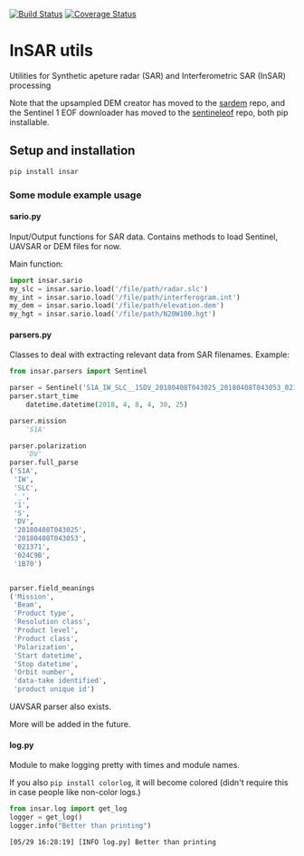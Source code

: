 [![Build Status](https://travis-ci.org/scottstanie/insar.svg?branch=master)](https://travis-ci.org/scottstanie/insar) 
[![Coverage Status](https://coveralls.io/repos/github/scottstanie/insar/badge.svg?branch=master)](https://coveralls.io/github/scottstanie/insar?branch=master)

# InSAR utils

Utilities for Synthetic apeture radar (SAR) and Interferometric SAR (InSAR) processing

Note that the upsampled DEM creator has moved to the [sardem](https://github.com/scottstanie/sardem) repo, and the Sentinel 1 EOF downloader has moved to the [sentineleof](https://github.com/scottstanie/sentineleof) repo, both pip installable.


## Setup and installation

```bash
pip install insar
```

### Some module example usage

#### sario.py

Input/Output functions for SAR data.
Contains methods to load Sentinel, UAVSAR or DEM files for now.

Main function: 

```python
import insar.sario
my_slc = insar.sario.load('/file/path/radar.slc')
my_int = insar.sario.load('/file/path/interferogram.int')
my_dem = insar.sario.load('/file/path/elevation.dem')
my_hgt = insar.sario.load('/file/path/N20W100.hgt')
```


#### parsers.py

Classes to deal with extracting relevant data from SAR filenames.
Example:

```python
from insar.parsers import Sentinel

parser = Sentinel('S1A_IW_SLC__1SDV_20180408T043025_20180408T043053_021371_024C9B_1B70.zip')
parser.start_time
    datetime.datetime(2018, 4, 8, 4, 30, 25)

parser.mission
    'S1A'

parser.polarization
    'DV'
parser.full_parse
('S1A',
 'IW',
 'SLC',
 '_',
 '1',
 'S',
 'DV',
 '20180408T043025',
 '20180408T043053',
 '021371',
 '024C9B',
 '1B70')


parser.field_meanings
('Mission',
 'Beam',
 'Product type',
 'Resolution class',
 'Product level',
 'Product class',
 'Polarization',
 'Start datetime',
 'Stop datetime',
 'Orbit number',
 'data-take identified',
 'product unique id')

```

UAVSAR parser also exists.

More will be added in the future.


#### log.py

Module to make logging pretty with times and module names.

If you also `pip install colorlog`, it will become colored (didn't require this in case people like non-color logs.)

```python
from insar.log import get_log
logger = get_log()
logger.info("Better than printing")
```

```
[05/29 16:28:19] [INFO log.py] Better than printing
```
